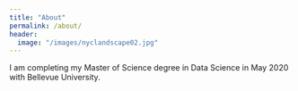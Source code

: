 ```yaml
---
title: "About"
permalink: /about/
header:
  image: "/images/nyclandscape02.jpg"
---
```



  I am completing my Master of Science degree in Data Science in May 2020 with Bellevue University.
